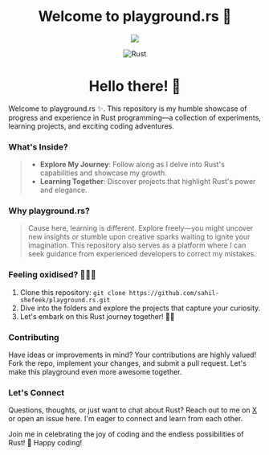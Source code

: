 <div align='center'>
<h1>
  Welcome to playground.rs 🦀
</h1>
  <img src='https://rustacean.net/assets/rustacean-flat-gesture.svg'>
<br />

![Rust](https://img.shields.io/badge/rust-%23000000.svg?style=for-the-badge&logo=rust&logoColor=red)
<br />
# Hello there! 👋
</div>


Welcome to playground.rs ✨. This repository is my humble showcase of progress and experience in Rust programming—a collection of experiments, learning projects, and exciting coding adventures.

### What's Inside?
> - **Explore My Journey**: Follow along as I delve into Rust's capabilities and showcase my growth.
> - **Learning Together**: Discover projects that highlight Rust's power and elegance.

### Why playground.rs?
> Cause here, learning is different. Explore freely—you might uncover new insights or stumble upon creative sparks waiting to ignite your imagination. This repository also serves as a platform where I can seek guidance from experienced developers to correct my mistakes.

### Feeling oxidised? 🦀✨🦀
1. Clone this repository: `git clone https://github.com/sahil-shefeek/playground.rs.git`
2. Dive into the folders and explore the projects that capture your curiosity.
3. Let's embark on this Rust journey together! 🚀🦀

### Contributing
Have ideas or improvements in mind? Your contributions are highly valued! Fork the repo, implement your changes, and submit a pull request. Let's make this playground even more awesome together.

### Let's Connect
Questions, thoughts, or just want to chat about Rust? Reach out to me on [X](https://x.com/sahil_shefeek) or open an issue here. I'm eager to connect and learn from each other.

Join me in celebrating the joy of coding and the endless possibilities of Rust! 🌟 Happy coding!

